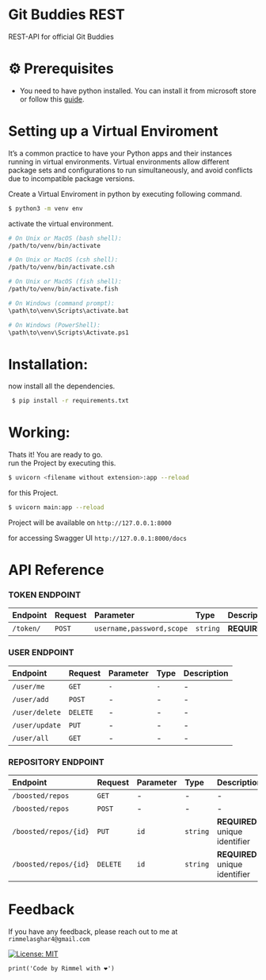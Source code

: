 <link href="https://cdn.jsdelivr.net/npm/bootstrap@5.0.2/dist/css/bootstrap.min.css" rel="stylesheet" integrity="sha384-EVSTQN3/azprG1Anm3QDgpJLIm9Nao0Yz1ztcQTwFspd3yD65VohhpuuCOmLASjC" crossorigin="anonymous">

# Git Buddies REST
REST-API for official Git Buddies
# ⚙️ Prerequisites

- You need to have python installed. You can install it from microsoft store or follow this [guide](https://www.geeksforgeeks.org/how-to-install-python-on-windows/).

# Setting up a Virtual Enviroment

It’s a common practice to have your Python apps and their instances running in virtual environments. Virtual environments allow different package sets and configurations to run simultaneously, and avoid conflicts due to incompatible package versions. 

Create a Virtual Enviroment in python by executing following command.
```bash
$ python3 -m venv env
```
activate the virtual environment.
```bash
# On Unix or MacOS (bash shell): 
/path/to/venv/bin/activate

# On Unix or MacOS (csh shell):
/path/to/venv/bin/activate.csh

# On Unix or MacOS (fish shell):
/path/to/venv/bin/activate.fish

# On Windows (command prompt):
\path\to\venv\Scripts\activate.bat

# On Windows (PowerShell):
\path\to\venv\Scripts\Activate.ps1
```

# Installation:
now install all the dependencies.
```bash
 $ pip install -r requirements.txt
```

# Working:
Thats it! You are ready to go. </br>
run the Project by executing this.
```bash
$ uvicorn <filename without extension>:app --reload
```

for this Project.
```bash
$ uvicorn main:app --reload
```


Project will be available on
``http://127.0.0.1:8000``

for accessing Swagger UI
``http://127.0.0.1:8000/docs``

# API Reference


### TOKEN ENDPOINT

| Endpoint | Request | Parameter | Type     | Description                       |
| :-------- | :-------- | :-------- | :------- | :-------------------------------- |
| `/token/`     | `POST`     |   `username,password,scope`  | `string` | **REQUIRED**  |


### USER ENDPOINT

| Endpoint | Request | Parameter | Type     | Description                       |
| :-------- | :-------- | :------- | :-------- | :-------------------------------- |
| `/user/me`     | `GET`     |  `- `    | `-` | -  |
| `/user/add`     | `POST`     |  -     | - | -  |
| `/user/delete`     | `DELETE`     |  -   | -| -  |
| `/user/update`     | `PUT`     | -     | - | -  |
| `/user/all`     | `GET`     | -    | - | -  |

### REPOSITORY ENDPOINT

| Endpoint | Request | Parameter | Type     | Description                       |
| :-------- | :--------| :--------  | :------- | :-------------------------------- |
| `/boosted/repos`     | `GET`     |-     | - | -  |
| `/boosted/repos`     | `POST`     |-     | - | -  |
| `/boosted/repos/{id}`     | `PUT`     | `id`   | `string` | **REQUIRED** unique identifier  |
| `/boosted/repos/{id}`     | `DELETE`     | `id`   | `string` | **REQUIRED**  unique identifier|



# Feedback
If you have any feedback, please reach out to me at  `rimmelasghar4@gmail.com` 


[![License: MIT](https://img.shields.io/badge/License-MIT-purple.svg)](https://opensource.org/licenses/MIT)

```
print('Code by Rimmel with ❤')
```


